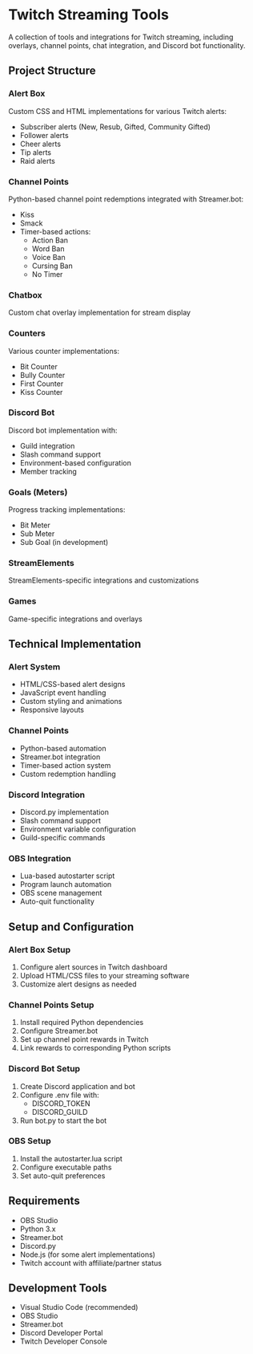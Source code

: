 # Twitch Streaming Tools

A collection of tools and integrations for Twitch streaming, including overlays, channel points, chat integration, and Discord bot functionality.

## Project Structure

### Alert Box
Custom CSS and HTML implementations for various Twitch alerts:
- Subscriber alerts (New, Resub, Gifted, Community Gifted)
- Follower alerts
- Cheer alerts
- Tip alerts
- Raid alerts

### Channel Points
Python-based channel point redemptions integrated with Streamer.bot:
- Kiss
- Smack
- Timer-based actions:
  - Action Ban
  - Word Ban
  - Voice Ban
  - Cursing Ban
  - No Timer

### Chatbox
Custom chat overlay implementation for stream display

### Counters
Various counter implementations:
- Bit Counter
- Bully Counter
- First Counter
- Kiss Counter

### Discord Bot
Discord bot implementation with:
- Guild integration
- Slash command support
- Environment-based configuration
- Member tracking

### Goals (Meters)
Progress tracking implementations:
- Bit Meter
- Sub Meter
- Sub Goal (in development)

### StreamElements
StreamElements-specific integrations and customizations

### Games
Game-specific integrations and overlays

## Technical Implementation

### Alert System
- HTML/CSS-based alert designs
- JavaScript event handling
- Custom styling and animations
- Responsive layouts

### Channel Points
- Python-based automation
- Streamer.bot integration
- Timer-based action system
- Custom redemption handling

### Discord Integration
- Discord.py implementation
- Slash command support
- Environment variable configuration
- Guild-specific commands

### OBS Integration
- Lua-based autostarter script
- Program launch automation
- OBS scene management
- Auto-quit functionality

## Setup and Configuration

### Alert Box Setup
1. Configure alert sources in Twitch dashboard
2. Upload HTML/CSS files to your streaming software
3. Customize alert designs as needed

### Channel Points Setup
1. Install required Python dependencies
2. Configure Streamer.bot
3. Set up channel point rewards in Twitch
4. Link rewards to corresponding Python scripts

### Discord Bot Setup
1. Create Discord application and bot
2. Configure .env file with:
   - DISCORD_TOKEN
   - DISCORD_GUILD
3. Run bot.py to start the bot

### OBS Setup
1. Install the autostarter.lua script
2. Configure executable paths
3. Set auto-quit preferences

## Requirements

- OBS Studio
- Python 3.x
- Streamer.bot
- Discord.py
- Node.js (for some alert implementations)
- Twitch account with affiliate/partner status

## Development Tools

- Visual Studio Code (recommended)
- OBS Studio
- Streamer.bot
- Discord Developer Portal
- Twitch Developer Console
